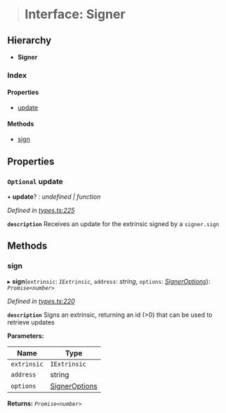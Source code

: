 > # Interface: Signer

## Hierarchy

* **Signer**

### Index

#### Properties

* [update](_types_.signer.md#optional-update)

#### Methods

* [sign](_types_.signer.md#sign)

## Properties

### `Optional` update

• **update**? : *undefined | function*

*Defined in [types.ts:225](https://github.com/polkadot-js/api/blob/7229a5f/packages/api/src/types.ts#L225)*

**`description`** Receives an update for the extrinsic signed by a `signer.sign`

## Methods

###  sign

▸ **sign**(`extrinsic`: *`IExtrinsic`*, `address`: *string*, `options`: *[SignerOptions](../modules/_types_.md#signeroptions)*): *`Promise<number>`*

*Defined in [types.ts:220](https://github.com/polkadot-js/api/blob/7229a5f/packages/api/src/types.ts#L220)*

**`description`** Signs an extrinsic, returning an id (>0) that can be used to retrieve updates

**Parameters:**

Name | Type |
------ | ------ |
`extrinsic` | `IExtrinsic` |
`address` | string |
`options` | [SignerOptions](../modules/_types_.md#signeroptions) |

**Returns:** *`Promise<number>`*